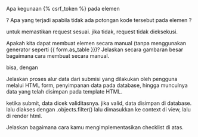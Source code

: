 Apa kegunaan {% csrf_token %} pada elemen <form>? Apa yang terjadi apabila tidak ada potongan kode tersebut pada elemen <form>?

untuk memastikan request sesuai.
jika tidak, request tidak dieksekusi.

Apakah kita dapat membuat elemen <form> secara manual (tanpa menggunakan generator seperti {{ form.as_table }})? Jelaskan secara gambaran besar bagaimana cara membuat <form> secara manual.

bisa, dengan <form>

Jelaskan proses alur data dari submisi yang dilakukan oleh pengguna melalui HTML form, penyimpanan data pada database, hingga munculnya data yang telah disimpan pada template HTML.

ketika submit, data dicek validitasnya. jika valid, data disimpan di database. lalu diakses dengan .objects.filter() lalu dimasukkan ke context di view, lalu di render html.

Jelaskan bagaimana cara kamu mengimplementasikan checklist di atas.